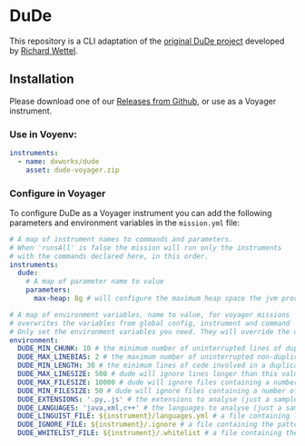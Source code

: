 # DuDe
 This repository is a CLI adaptation of the [original DuDe project](https://wettel.github.io/dude.html) developed by [Richard Wettel](https://wettel.github.io/index.html).
 
## Installation
Please download one of our [Releases from Github](https://github.com/dxworks/dude/releases), or use as a Voyager instrument.

### Use in Voyenv:

```yaml
instruments:
  - name: dxworks/dude
    asset: dude-voyager.zip
```

### Configure in Voyager

To configure DuDe as a Voyager instrument you can add the following parameters and environment variables in the `mission.yml` file:

```yaml
# A map of instrument names to commands and parameters.
# When 'runsAll' is false the mission will run only the instruments
# with the commands declared here, in this order.
instruments:
  dude:
    # A map of parameter name to value
    parameters:
      max-heap: 8g # will configure the maximum heap space the jvm process will get. For large process may be needed to be set to 16g or higher

# A map of environment variables, name to value, for voyager missions
# overwrites the variables from global config, instrument and command
# Only set the environment variables you need. They will override the default values set here.
environment:
  DUDE_MIN_CHUNK: 10 # the minimum number of uninterrupted lines of duplicated code
  DUDE_MAX_LINEBIAS: 2 # the maximum number of uninterrupted non-duplicated lines that separate two chunks of duplicated lines
  DUDE_MIN_LENGTH: 30 # the minimum lines of code involved in a duplication chain (including “gaps”)
  DUDE_MAX_LINESIZE: 500 # dude will ignore lines longer than this value
  DUDE_MAX_FILESIZE: 10000 # dude will ignore files containing a number of lines larger than this value
  DUDE_MIN_FILESIZE: 50 # dude will ignore files containing a number of lines smaller than this value
  DUDE_EXTENSIONS: '.py,.js' # the extensions to analyse (just a sample example)
  DUDE_LANGUAGES: 'java,xml,c++' # the languages to analyse (just a sample example)
  DUDE_LINGUIST_FILE: ${instrument}/languages.yml # a file containing languages to extension mappings according to [GitHub Linguist](https://github.com/github/linguist/blob/master/lib/linguist/languages.yml)
  DUDE_IGNORE_FILE: ${instrument}/.ignore # a file containing the patterns that DuDe should ignore in the analysis.
  DUDE_WHITELIST_FILE: ${instrument}/.whitelist # a file containing the names (one per line) of files relative to the root folder that will be taken into consideration for the analysis. When used, ignores any other filters.

```